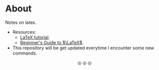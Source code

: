 # About
Notes on latex.

* Resources:
	* [LaTeX tutorial](https://youtube.com/playlist?list=PL1D4EAB31D3EBC449&si=D3e0U_QuoDsZrSNI).
	* [Beginner's Guide to $\LaTeX$](https://www-users.york.ac.uk/~pjh503/LaTeX/contents.html).
* This repository will be get updated everytime I encounter some new commands.

<p align="center">
&#9678; &#9678; &#9678;
</p>
